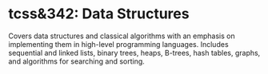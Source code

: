 <h1>tcss&342: Data Structures</h1>
Covers data structures and classical algorithms with an emphasis on implementing them in high-level programming languages. 
Includes sequential and linked lists, binary trees, heaps, B-trees, hash tables, graphs, and algorithms for searching and sorting. 
